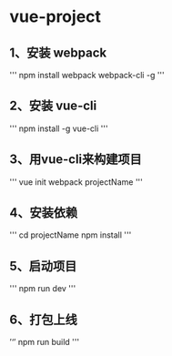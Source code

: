 # vue-project
## 1、安装 webpack
'''
 npm install webpack webpack-cli -g
 '''
 
 ## 2、安装 vue-cli
 '''
 npm install -g vue-cli
 '''
 
 ## 3、用vue-cli来构建项目
 '''
 vue init webpack projectName
 '''
 
 ## 4、安装依赖
 '''
 cd projectName
 npm install
 '''
 
 ## 5、启动项目
 '''
 npm run dev
 '''
 
 ## 6、打包上线
 ’‘’
 npm run build
 '''
